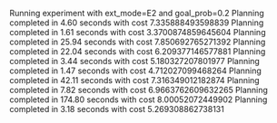 Running experiment with ext_mode=E2 and goal_prob=0.2
Planning completed in 4.60 seconds with cost 7.335888493598839
Planning completed in 1.61 seconds with cost 3.3700874859645604
Planning completed in 25.94 seconds with cost 7.850692765271392
Planning completed in 22.04 seconds with cost 6.209377146577881
Planning completed in 3.44 seconds with cost 5.180327207801977
Planning completed in 1.47 seconds with cost 4.712027099468264
Planning completed in 42.11 seconds with cost 7.316349012182874
Planning completed in 7.82 seconds with cost 6.9663762609632265
Planning completed in 174.80 seconds with cost 8.00052072449902
Planning completed in 3.18 seconds with cost 5.269308862738131
